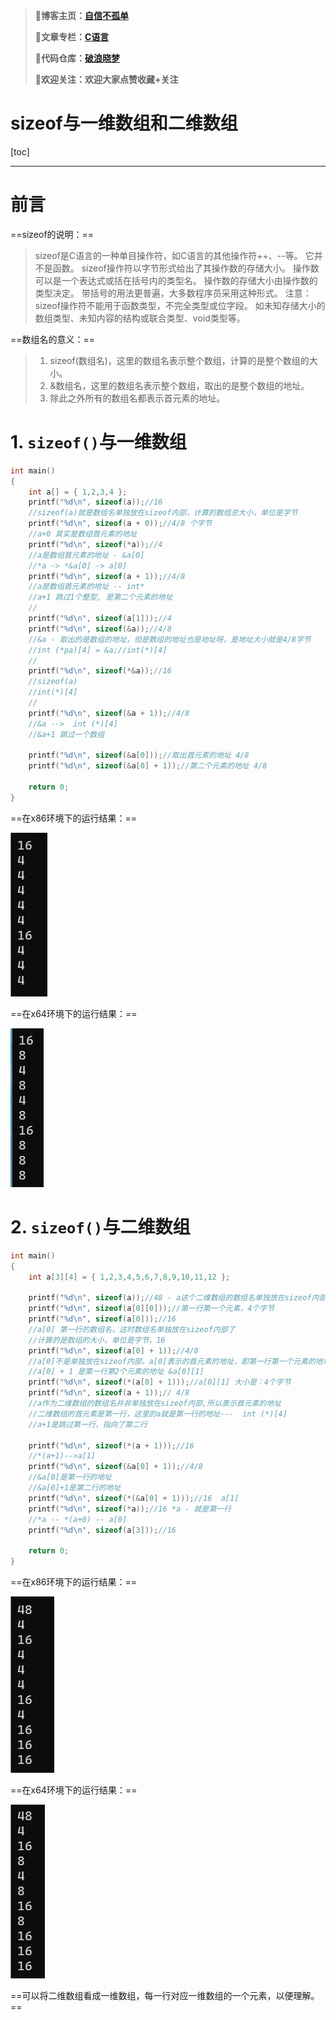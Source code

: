 > **🍕博客主页：️[自信不孤单](https://blog.csdn.net/czh1592272237)**
>
> **🍬文章专栏：[C语言](https://blog.csdn.net/czh1592272237/category_12209876.html)**
>
> **🍚代码仓库：[破浪晓梦](https://gitee.com/polang-xiaomeng/study_c)**
>
> **🍭欢迎关注：欢迎大家点赞收藏+关注**

# sizeof与一维数组和二维数组

[toc]

------

# 前言

==sizeof的说明：==

> sizeof是C语言的一种单目操作符，如C语言的其他操作符++、--等。 它并不是函数。 sizeof操作符以字节形式给出了其操作数的存储大小。 操作数可以是一个表达式或括在括号内的类型名。 操作数的存储大小由操作数的类型决定。 带括号的用法更普遍，大多数程序员采用这种形式。 注意：sizeof操作符不能用于函数类型，不完全类型或位字段。 如未知存储大小的数组类型、未知内容的结构或联合类型、void类型等。

==数组名的意义：==

> 1. sizeof(数组名)，这里的数组名表示整个数组，计算的是整个数组的大小。
> 2. &数组名，这里的数组名表示整个数组，取出的是整个数组的地址。
> 3. 除此之外所有的数组名都表示首元素的地址。  

# 1. `sizeof()`与一维数组

```c
int main()
{
	int a[] = { 1,2,3,4 };
	printf("%d\n", sizeof(a));//16
	//sizeof(a)就是数组名单独放在sizeof内部，计算的数组总大小，单位是字节
	printf("%d\n", sizeof(a + 0));//4/8 个字节
	//a+0 其实是数组首元素的地址
	printf("%d\n", sizeof(*a));//4
	//a是数组首元素的地址 - &a[0]
	//*a -> *&a[0] -> a[0]
	printf("%d\n", sizeof(a + 1));//4/8
	//a是数组首元素的地址 -- int*
	//a+1 跳过1个整型, 是第二个元素的地址
	//
	printf("%d\n", sizeof(a[1]));//4
	printf("%d\n", sizeof(&a));//4/8
	//&a - 取出的是数组的地址，但是数组的地址也是地址呀，是地址大小就是4/8字节
	//int (*pa)[4] = &a;//int(*)[4]
	//
	printf("%d\n", sizeof(*&a));//16
	//sizeof(a)
	//int(*)[4]
	//
	printf("%d\n", sizeof(&a + 1));//4/8
	//&a -->  int (*)[4]
	//&a+1 跳过一个数组

	printf("%d\n", sizeof(&a[0]));//取出首元素的地址 4/8
	printf("%d\n", sizeof(&a[0] + 1));//第二个元素的地址 4/8

	return 0;
}
```

==在x86环境下的运行结果：==

![1](1.png)

==在x64环境下的运行结果：==

![4](4.png)

# 2. `sizeof()`与二维数组

```c
int main()
{
	int a[3][4] = { 1,2,3,4,5,6,7,8,9,10,11,12 };

	printf("%d\n", sizeof(a));//48 - a这个二维数组的数组名单独放在sizeof内部，计算整个数组的大小
	printf("%d\n", sizeof(a[0][0]));//第一行第一个元素，4个字节
	printf("%d\n", sizeof(a[0]));//16
	//a[0] 第一行的数组名，这时数组名单独放在sizeof内部了
	//计算的是数组的大小，单位是字节，16
	printf("%d\n", sizeof(a[0] + 1));//4/8
	//a[0]不是单独放在sizeof内部，a[0]表示的首元素的地址，即第一行第一个元素的地址 - &a[0][0]
	//a[0] + 1 是第一行第2个元素的地址 &a[0][1]
	printf("%d\n", sizeof(*(a[0] + 1)));//a[0][1] 大小是：4个字节
	printf("%d\n", sizeof(a + 1));// 4/8
	//a作为二维数组的数组名并非单独放在sizeof内部,所以表示首元素的地址
	//二维数组的首元素是第一行，这里的a就是第一行的地址---  int (*)[4]
	//a+1是跳过第一行，指向了第二行

	printf("%d\n", sizeof(*(a + 1)));//16
	//*(a+1)-->a[1]
	printf("%d\n", sizeof(&a[0] + 1));//4/8
	//&a[0]是第一行的地址
	//&a[0]+1是第二行的地址
	printf("%d\n", sizeof(*(&a[0] + 1)));//16  a[1]
	printf("%d\n", sizeof(*a));//16 *a - 就是第一行
	//*a -- *(a+0) -- a[0]
	printf("%d\n", sizeof(a[3]));//16
	
	return 0;
}
```

==在x86环境下的运行结果：==

![2](2.png)

==在x64环境下的运行结果：==

![3](3.png)

==可以将二维数组看成一维数组，每一行对应一维数组的一个元素，以便理解。==
